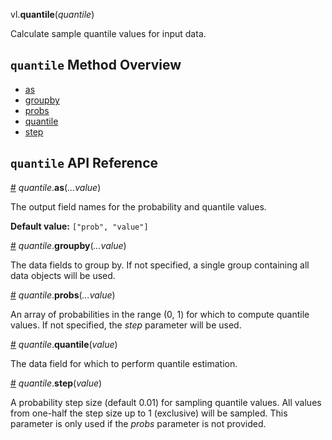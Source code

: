 vl.<b>quantile</b>(<em>quantile</em>)

Calculate sample quantile values for input data.

## <code>quantile</code> Method Overview

* <a href="#as">as</a>
* <a href="#groupby">groupby</a>
* <a href="#probs">probs</a>
* <a href="#quantile">quantile</a>
* <a href="#step">step</a>

## <code>quantile</code> API Reference

<a id="as" href="#as">#</a>
<em>quantile</em>.<b>as</b>(<em>...value</em>)

The output field names for the probability and quantile values.

__Default value:__ `["prob", "value"]`

<a id="groupby" href="#groupby">#</a>
<em>quantile</em>.<b>groupby</b>(<em>...value</em>)

The data fields to group by. If not specified, a single group containing all data objects will be used.

<a id="probs" href="#probs">#</a>
<em>quantile</em>.<b>probs</b>(<em>...value</em>)

An array of probabilities in the range (0, 1) for which to compute quantile values. If not specified, the *step* parameter will be used.

<a id="quantile" href="#quantile">#</a>
<em>quantile</em>.<b>quantile</b>(<em>value</em>)

The data field for which to perform quantile estimation.

<a id="step" href="#step">#</a>
<em>quantile</em>.<b>step</b>(<em>value</em>)

A probability step size (default 0.01) for sampling quantile values. All values from one-half the step size up to 1 (exclusive) will be sampled. This parameter is only used if the *probs* parameter is not provided.

